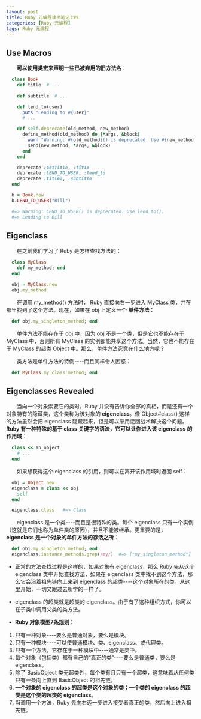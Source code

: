 ```yaml
---
layout: post
title: Ruby 元编程读书笔记十四
categories: [Ruby 元编程]
tags: Ruby 元编程
---
```


## Use Macros

&emsp;&emsp;**可以使用类宏来声明一些已被弃用的旧方法名**：
```ruby
  class Book
    def title  # ...

    def subtitle  # ...

    def lend_to(user)
      puts "Lending to #{user}"
      # ...

    def self.deprecate(old_method, new_method)
      define_method(old_method) do |*args, &block|
        warn "Warning: #{old_method}() is deprecated. Use #{new_method}()."
        send(new_method, *args, &block)
      end
    end

    deprecate :GetTitle, :title
    deprecate :LEND_TO_USER, :lend_to
    deprecate :title2, :subtitle
  end

  b = Book.new
  b.LEND_TO_USER("Bill")

  #=> Warning: LEND_TO_USER() is deprecated. Use lend_to().
  #=> Lending to Bill
```

## Eigenclass

&emsp;&emsp;在之前我们学习了 Ruby 是怎样查找方法的：
```ruby
  class MyClass
    def my_method; end
  end

  obj = MyClass.new
  obj.my_method
```
&emsp;&emsp;在调用 my_method() 方法时， Ruby 直接向右一步进入 MyClass 类，并在那里找到了这个方法。现在，如果在 obj 上定义一个 **单件方法**：
```ruby
  def obj.my_singleton_method; end
```
&emsp;&emsp;单件方法不能存在于 obj 中，因为 obj 不是一个类，但是它也不能存在于 MyClass 中，否则所有 MyClass 的实例都能共享这个方法。当然，它也不能存在于 MyClass 的超类 Object 中。那么，单件方法究竟在什么地方呢？

&emsp;&emsp;类方法是单件方法的特例----而且同样令人困惑：
```ruby
  def MyClass.my_class_method; end
```

## Eigenclasses Revealed

&emsp;&emsp;当向一个对象索要它的类时，Ruby 并没有告诉你全部的真相，而是还有一个对象特有的隐藏类，这个类称为该对象的 **eigenclass**。像 Object#class() 这样的方法虽然会把 eigenclass 隐藏起来，但是可以采用迂回战术解决这个问题。**Ruby 有一种特殊的基于 class 关键字的语法，它可以让你进入该 eigenclass 的作用域**：
```ruby
  class << an_object
    # ...
  end
```
&emsp;&emsp;如果想获得这个 eigenclass 的引用，则可以在离开该作用域时返回 self：
```ruby
  obj = Object.new
  eigenclass = class << obj
    self
  end

  eigenclass.class   #=> Class
```
&emsp;&emsp;eigenclass 是一个类----而且是很特殊的类。每个 eigenclass 只有一个实例（这就是它们也称为单件类的原因），并且不能被继承。更重要的是， **eigenclass 是一个对象的单件方法的存活之所**：
```ruby
  def obj.my_singleton_method; end
  eigenclass.instance_methods.grep(/my/)  #=> ["my_singleton_method"]
```

* 正常的方法查找过程是这样的，如果对象有 eigenclass，那么 Ruby 先从这个 eigenclass 类中开始查找方法，如果在 eigenclass 类中找不到这个方法，那么它会沿着祖先链向上来到 eigenclass 的超类----这个对象所在的类。从这里开始，一切又跟过去所学的一样了。

* eigenclass 的超类就是超类的 eigenclass。由于有了这种组织方式，你可以在子类中调用父类的类方法。

* **Ruby 对象模型7条规则**：
1. 只有一种对象----要么是普通对象，要么是模块。
2. 只有一种模块----可以使普通模块、类、eigenclass、或代理类。
3. 只有一个方法，它存在于一种模块中----通常是类中。
4. 每个对象（包括类）都有自己的“真正的类”----要么是普通类，要么是 eigenclass。
5. 除了 BasicObject 类无超类外，每个类有且只有一个超类，这意味着从任何类只有一条向上直到 BasicObject 的祖先链。
6. **一个对象的 eigenclass 的超类是这个对象的类；一个类的 eigenclass 的超类是这个类的超类的 eigenclass**。
7. 当调用一个方法，Ruby 先向右迈一步进入接受者真正的类，然后向上进入祖先链。
